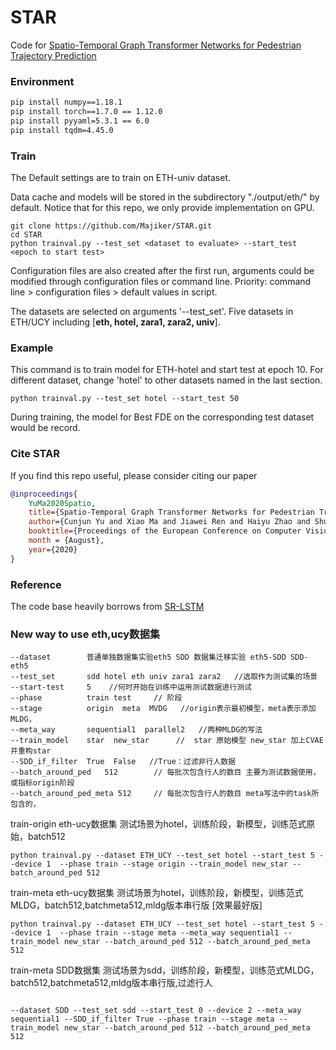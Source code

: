 # STAR
Code for [Spatio-Temporal Graph Transformer Networks for Pedestrian Trajectory Prediction](https://arxiv.org/abs/2005.08514)

### Environment

```bash
pip install numpy==1.18.1
pip install torch==1.7.0 == 1.12.0
pip install pyyaml=5.3.1 == 6.0
pip install tqdm=4.45.0
```

### Train

The Default settings are to train on ETH-univ dataset. 

Data cache and models will be stored in the subdirectory "./output/eth/" by default. Notice that for this repo, we only provide implementation on GPU.

```
git clone https://github.com/Majiker/STAR.git
cd STAR
python trainval.py --test_set <dataset to evaluate> --start_test <epoch to start test>
```

Configuration files are also created after the first run, arguments could be modified through configuration files or command line. 
Priority: command line \> configuration files \> default values in script.

The datasets are selected on arguments '--test_set'. Five datasets in ETH/UCY including
[**eth, hotel, zara1, zara2, univ**].

### Example

This command is to train model for ETH-hotel and start test at epoch 10. For different dataset, change 'hotel' to other datasets named in the last section.

```
python trainval.py --test_set hotel --start_test 50
```

During training, the model for Best FDE on the corresponding test dataset would be record.

### Cite STAR

If you find this repo useful, please consider citing our paper
```bibtex
@inproceedings{
    YuMa2020Spatio,
    title={Spatio-Temporal Graph Transformer Networks for Pedestrian Trajectory Prediction},
    author={Cunjun Yu and Xiao Ma and Jiawei Ren and Haiyu Zhao and Shuai Yi},
    booktitle={Proceedings of the European Conference on Computer Vision (ECCV)},
    month = {August},
    year={2020}
}
```


### Reference

The code base heavily borrows from [SR-LSTM](https://github.com/zhangpur/SR-LSTM)

### New way to use eth,ucy数据集 
```angular2html
--dataset        普通单独数据集实验eth5 SDD 数据集迁移实验 eth5-SDD SDD-eth5
--test_set       sdd hotel eth univ zara1 zara2   //选取作为测试集的场景
--start-test     5    //何时开始在训练中运用测试数据进行测试
--phase          train test     // 阶段
--stage          origin  meta  MVDG   //origin表示最初模型，meta表示添加MLDG，
--meta_way       sequential1  parallel2   //两种MLDG的写法
--train_model    star  new_star      //  star 原始模型 new_star 加上CVAE并重构star
--SDD_if_filter  True  False   //True：过滤非行人数据 
--batch_around_ped   512        // 每批次包含行人的数目 主要为测试数据使用，或指标origin阶段
--batch_around_ped_meta 512     // 每批次包含行人的数目 meta写法中的task所包含的，

```
train-origin eth-ucy数据集 测试场景为hotel，训练阶段，新模型，训练范式原始，batch512
```
python trainval.py --dataset ETH_UCY --test_set hotel --start_test 5 --device 1  --phase train --stage origin --train_model new_star --batch_around_ped 512 
```
train-meta eth-ucy数据集 测试场景为hotel，训练阶段，新模型，训练范式MLDG，batch512,batchmeta512,mldg版本串行版 [效果最好版]
```
python trainval.py --dataset ETH_UCY --test_set hotel --start_test 5 --device 1  --phase train --stage meta --meta_way sequential1 --train_model new_star --batch_around_ped 512 --batch_around_ped_meta 512
```
train-meta SDD数据集 测试场景为sdd，训练阶段，新模型，训练范式MLDG，batch512,batchmeta512,mldg版本串行版,过滤行人
```angular2html

--dataset SDD --test_set sdd --start_test 0 --device 2 --meta_way sequential1 --SDD_if_filter True --phase train --stage meta --train_model new_star --batch_around_ped 512 --batch_around_ped_meta 512
```

